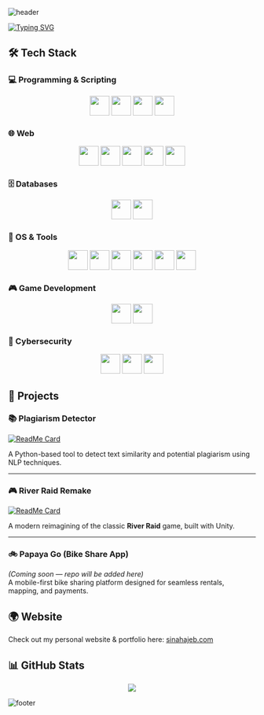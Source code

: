 ![header](https://capsule-render.vercel.app/api?type=waving&color=0:f72585,100:7209b7&height=200&section=header&text=Hi,+I'm+Sina!&fontSize=40&fontColor=fff)

[![Typing SVG](https://readme-typing-svg.herokuapp.com?color=06D6A0&lines=Full-stack+Developer;Cybersecurity+Learner;Always+Building+Cool+Stuff)](https://git.io/typing-svg)

## 🛠️ Tech Stack

### 💻 Programming & Scripting
<p align="center">
  <img src="https://cdn.jsdelivr.net/gh/devicons/devicon/icons/javascript/javascript-original.svg" width="40"/>
  <img src="https://cdn.jsdelivr.net/gh/devicons/devicon/icons/python/python-original.svg" width="40"/>
  <img src="https://cdn.jsdelivr.net/gh/devicons/devicon/icons/cplusplus/cplusplus-original.svg" width="40"/>
  <img src="https://cdn.jsdelivr.net/gh/devicons/devicon/icons/java/java-original.svg" width="40"/>
</p>

### 🌐 Web
<p align="center">
  <img src="https://cdn.jsdelivr.net/gh/devicons/devicon/icons/html5/html5-original.svg" width="40"/>
  <img src="https://cdn.jsdelivr.net/gh/devicons/devicon/icons/css3/css3-original.svg" width="40"/>
  <img src="https://cdn.jsdelivr.net/gh/devicons/devicon/icons/react/react-original.svg" width="40"/>
  <img src="https://cdn.jsdelivr.net/gh/devicons/devicon/icons/nodejs/nodejs-original.svg" width="40"/>
  <img src="https://cdn.jsdelivr.net/gh/devicons/devicon/icons/django/django-plain.svg" width="40"/> 
</p>

### 🗄️ Databases
<p align="center">
  <img src="https://cdn.jsdelivr.net/gh/devicons/devicon/icons/mysql/mysql-original.svg" width="40"/>
  <img src="https://cdn.jsdelivr.net/gh/devicons/devicon/icons/postgresql/postgresql-original.svg" width="40"/>
</p>

### 🐧 OS & Tools
<p align="center">
  <img src="https://cdn.jsdelivr.net/gh/devicons/devicon/icons/linux/linux-original.svg" width="40"/>
  <img src="https://cdn.jsdelivr.net/gh/devicons/devicon/icons/bash/bash-original.svg" width="40"/>
  <img src="https://cdn.jsdelivr.net/gh/devicons/devicon/icons/unix/unix-original.svg" width="40"/>
  <img src="https://cdn.jsdelivr.net/gh/devicons/devicon/icons/git/git-original.svg" width="40"/>
  <img src="https://cdn.jsdelivr.net/gh/devicons/devicon/icons/github/github-original.svg" width="40"/>
  <img src="https://cdn.jsdelivr.net/gh/devicons/devicon/icons/docker/docker-original.svg" width="40"/>
</p>

### 🎮 Game Development
<p align="center">
  <img src="https://cdn.jsdelivr.net/gh/devicons/devicon/icons/unity/unity-original.svg" width="40"/>
  <img src="https://cdn.jsdelivr.net/gh/devicons/devicon/icons/unrealengine/unrealengine-original.svg" width="40"/>
</p>

### 🔐 Cybersecurity
<p align="center">
  <img src="https://upload.wikimedia.org/wikipedia/commons/2/2b/Kali-dragon-icon.svg" width="40"/> <!-- Kali Linux -->
  <img src="https://upload.wikimedia.org/wikipedia/commons/d/d5/Wireshark_icon.svg" width="40"/> <!-- Wireshark -->
  <img src="https://cdn-icons-png.flaticon.com/512/3064/3064197.png" width="40"/> <!-- Shield/Lock generic -->
</p>

## 🚀 Projects

### 📚 Plagiarism Detector
[![ReadMe Card](https://github-readme-stats.vercel.app/api/pin/?username=sinkid8&repo=Plagirism-Detector&theme=radical)](https://github.com/sinkid8/Plagirism-Detector)

A Python-based tool to detect text similarity and potential plagiarism using NLP techniques.  

---

### 🎮 River Raid Remake
[![ReadMe Card](https://github-readme-stats.vercel.app/api/pin/?username=sinkid8&repo=River-Raid-Remake&theme=radical)](https://github.com/sinkid8/River-Raid-Remake)

A modern reimagining of the classic **River Raid** game, built with Unity.  

---

### 🚲 Papaya Go (Bike Share App)
*(Coming soon — repo will be added here)*  
A mobile-first bike sharing platform designed for seamless rentals, mapping, and payments.

## 🌍 Website
Check out my personal website & portfolio here: [sinahajeb.com](https://sinahajeb.com)


## 📊 GitHub Stats
<p align="center">
  <img src="https://github-readme-stats.vercel.app/api/top-langs/?username=sinkid8&layout=compact&theme=radical"/>
</p>

![footer](https://capsule-render.vercel.app/api?type=waving&color=0:7209b7,100:f72585&height=120&section=footer)
